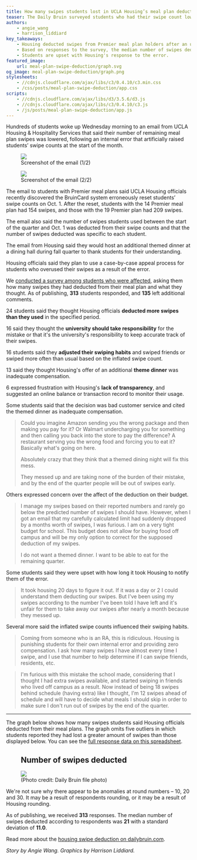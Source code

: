 ```yaml
---
title: How many swipes students lost in UCLA Housing’s meal plan deduction
teaser: The Daily Bruin surveyed students who had their swipe count lowered.
authors:
    - angie_wang
    - harrison_liddiard
key_takeaways:
    - Housing deducted swipes from Premier meal plan holders after an unintentional increase.
    - Based on responses to the survey, the median number of swipes deducted was **21**.
    - Students are upset with Housing's response to the error.
featured_image:
    url: meal-plan-swipe-deduction/graph.svg
og_image: meal-plan-swipe-deduction/graph.png
stylesheets:
    - //cdnjs.cloudflare.com/ajax/libs/c3/0.4.10/c3.min.css
    - /css/posts/meal-plan-swipe-deduction/app.css
scripts:
    - //cdnjs.cloudflare.com/ajax/libs/d3/3.5.6/d3.js
    - //cdnjs.cloudflare.com/ajax/libs/c3/0.4.10/c3.js
    - /js/posts/meal-plan-swipe-deduction/app.js
---
```


Hundreds of students woke up Wednesday morning to an email from UCLA Housing & Hospitality Services that said their number of remaining meal plan swipes was lowered, following an internal error that artificially raised students’ swipe counts at the start of the month.

<figure class="image right">
    <img src="/img/posts/meal-plan-swipe-deduction/email-screenshot-1.jpg"/>
    <figcaption>Screenshot of the email (1/2)</figcaption>
</figure>

<figure class="image right">
    <img src="/img/posts/meal-plan-swipe-deduction/email-screenshot-2.jpg"/>
    <figcaption>Screenshot of the email (2/2)</figcaption>
</figure>

The email to students with Premier meal plans said UCLA Housing officials recently discovered the BruinCard system erroneously reset students’ swipe counts on Oct. 1. After the reset, students with the 14 Premier meal plan had 154 swipes, and those with the 19 Premier plan had 209 swipes.

The email also said the number of swipes students used between the start of the quarter and Oct. 1 was deducted from their swipe counts and that the number of swipes deducted was specific to each student.

The email from Housing said they would host an additional themed dinner at a dining hall during fall quarter to thank students for their understanding.

Housing officials said they plan to use a case-by-case appeal process for students who overused their swipes as a result of the error.

We [conducted a survey among students who were affected](https://docs.google.com/a/g.ucla.edu/forms/d/1R1T99kVaP13nFn_0uaNJtfRxjGp5caGrzLrgJAJeTUg/viewform?usp=send_form#start=invite), asking them how many swipes they had deducted from their meal plan and what they thought. As of publishing, **313** students responded, and **135** left additional comments.

<span class="big-number">24</span> students said they thought Housing officials **deducted more swipes than they used** in the specified period.

<span class="big-number">16</span> said they thought  the **university should take responsibility** for the mistake or that it's the university's responsibility to keep accurate track of their swipes.

<span class="big-number">16</span> students said they **adjusted their swiping habits** and swiped friends or swiped more often than usual based on the inflated swipe count.

<span class="big-number">13</span> said they thought Housing's offer of an additional **theme dinner** was inadequate compensation.

<span class="big-number">6</span> expressed frustration with Housing's **lack of transparency**, and suggested an online balance or transaction record to monitor their usage.

Some students said that the decision was bad customer service and cited the themed dinner as inadequate compensation.

> Could you imagine Amazon sending you the wrong package and then making you pay for it? Or Walmart undercharging you for something and then calling you back into the store to pay the difference? A restaurant serving you the wrong food and forcing you to eat it? Basically what's going on here.
>
> Absolutely crazy that they think that a themed dining night will fix this mess.
>
> They messed up and are taking none of the burden of their mistake, and by the end of the quarter people will be out of swipes early.

Others expressed concern over the affect of the deduction on their budget.

> I manage my swipes based on their reported numbers and rarely go below the predicted number of swipes I should have. However, when I got an email that my carefully calculated limit had suddenly dropped by a months worth of swipes, I was furious. I am on a very tight budget for school. This budget does not allow for buying food off campus and will be my only option to correct for the supposed deduction of my swipes.
>
> I do not want a themed dinner. I want to be able to eat for the remaining quarter.

Some students said they were upset with how long it took Housing to notify them of the error.

> It took housing 20 days to figure it out. If it was a day or 2 I could understand them deducting our swipes. But I've been using my swipes according to the number I've been told I have left and it's unfair for them to take away our swipes after nearly a month because they messed up.

Several more said the inflated swipe counts influenced their swiping habits.

> Coming from someone who is an RA, this is ridiculous. Housing is punishing students for their own internal error and providing zero compensation. I ask how many swipes I have almost every time I swipe, and I use that number to help determine if I can swipe friends, residents, etc.

> I'm furious with this mistake the school made, considering that I thought I had extra swipes available, and started swiping in friends who lived off campus as a result. Now instead of being 18 swipes behind schedule (having extra) like I thought, I'm 12 swipes ahead of schedule and will have to decide what meals I should skip in order to make sure I don't run out of swipes by the end of the quarter.

<hr id="visualization"/>

The graph below shows how many swipes students said Housing officials deducted from their meal plans. The graph omits five outliers in which students reported they had lost a greater amount of swipes than those displayed below. You can see the [full response data on this spreadsheet](https://docs.google.com/a/g.ucla.edu/spreadsheets/d/1HUyfwNCODB5R0a8rmIoDQb3uCpIR7F4T5B-DP1sWBRA/edit?usp=sharing).

<figure class="chart-container">
    <h2>Number of swipes deducted</h2>
    <div class="chart" id="distribution-chart"></div>
</figure>

<figure class="image right">
    <img src="/img/posts/meal-plan-swipe-deduction/bruin-cafe.jpg"/>
    <figcaption>(Photo credit: Daily Bruin file photo)</figcaption>
</figure>

We're not sure why there appear to be anomalies at round numbers – 10, 20 and 30. It may be a result of respondents rounding, or it may be a result of Housing rounding.

As of publishing, we received **313** responses. The median number of swipes deducted according to respondents was **21** with a standard deviation of **11.0**.

Read more about the [housing swipe deduction on dailybruin.com](http://dailybruin.com/2015/10/21/ucla-housing-reduces-swipes-for-some-hill-residents-after-internal-error/).

*Story by Angie Wang. Graphics by Harrison Liddiard.*

